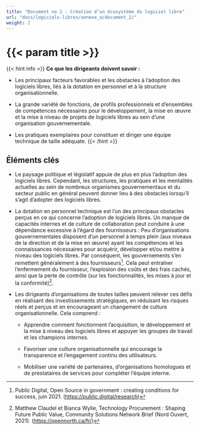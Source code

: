 ```yaml
---
title: "Document no 2 : Création d’un écosystème du logiciel libre"
url: "docs/logiciels-libres/annexe_a/document_2/"
weight: 2
---
```


# {{< param title >}}

{{< hint info >}}
**Ce que les dirigeants doivent savoir :**

- Les principaux facteurs favorables et les obstacles à l’adoption des logiciels libres, liés à la dotation en personnel et à la structure organisationnelle.

- La grande variété de fonctions, de profils professionnels et d’ensembles de compétences nécessaires pour le développement, la mise en œuvre et la mise à niveau de projets de logiciels libres au sein d’une organisation gouvernementale.

- Les pratiques exemplaires pour constituer et diriger une équipe technique de taille adéquate.
{{< /hint >}}

## Éléments clés

- Le paysage politique et législatif appuie de plus en plus l’adoption des logiciels libres. Cependant, les structures, les pratiques et les mentalités actuelles au sein de nombreux organismes gouvernementaux et du secteur public en général peuvent donner lieu à des obstacles lorsqu’il s’agit d’adopter des logiciels libres.

- La dotation en personnel technique est l’un des principaux obstacles perçus en ce qui concerne l’adoption de logiciels libres. Un manque de capacités internes et de culture de collaboration peut conduire à une dépendance excessive à l’égard des fournisseurs : Peu d’organisations gouvernementales disposent d’un personnel à temps plein (aux niveaux de la direction et de la mise en œuvre) ayant les compétences et les connaissances nécessaires pour acquérir, développer et/ou mettre à niveau des logiciels libres. Par conséquent, les gouvernements s’en remettent généralement à des fournisseurs[^89]. Cela peut entraîner l’enfermement du fournisseur, l’explosion des coûts et des frais cachés, ainsi que la perte de contrôle (sur les fonctionnalités, les mises à jour et la conformité)[^90].

- Les dirigeants d’organisations de toutes tailles peuvent relever ces défis en réalisant des investissements stratégiques, en réduisant les risques réels et perçus et en encourageant un changement de culture organisationnelle. Cela comprend :

  - Apprendre comment fonctionnent l’acquisition, le développement et la mise à niveau des logiciels libres et appuyer les groupes de travail et les champions internes.

  - Favoriser une culture organisationnelle qui encourage la transparence et l’engagement continu des utilisateurs.

  - Mobiliser une variété de partenaires, d’organisations homologues et de prestataires de services pour compléter l’équipe interne.

[^89]: Public Digital, Open Source in government : creating conditions for success, juin 2021. (https://public.digital/research)

[^90]: Matthew Claudel et Bianca Wylie, Technology Procurement : Shaping Future Public Value, Community Solutions Network Brief (Nord Ouvert, 2021). (https://opennorth.ca/fr/)
